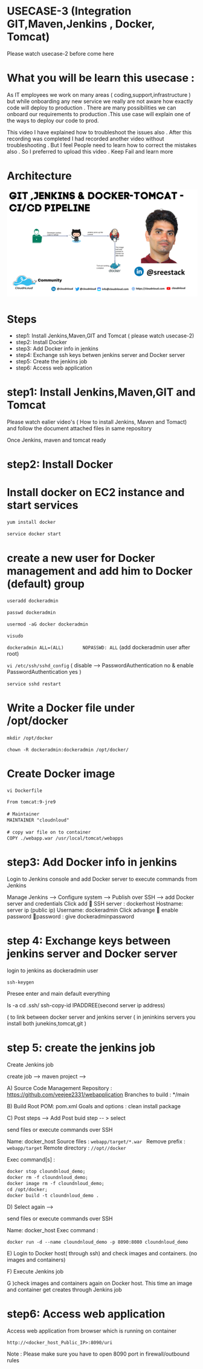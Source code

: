 #   USECASE-3 (Integration GIT,Maven,Jenkins , Docker, Tomcat)
 
 Please watch usecase-2 before come here
 
# What you will be learn this usecase :

As IT employees we work on many areas ( coding,support,infrastructure ) but while onboarding any new service we really are not aware how exactly code will deploy to production . There  are many possibilities  we can onboard our requirements to production .This use case will explain one of the ways to deploy our code to prod. 

This video  I have explained  how to troubleshoot the issues  also . After this recording was completed I had recorded another video without troubleshooting . But I feel People need to learn how to correct the mistakes also . So I preferred to upload this video . Keep Fail and learn more 

# Architecture
![Watch the image](/aws/Usecase3/usecase-3.png)

# Steps

 -  step1: Install Jenkins,Maven,GIT and Tomcat ( please watch usecase-2)
 -  step2: Install Docker
 -  step3: Add Docker info in jenkins 
 -  step4: Exchange ssh keys betwen jenkins server and Docker server
 -  step5: Create the jenkins job
 -  step6: Access web application


# step1: Install Jenkins,Maven,GIT and Tomcat

  Please watch ealier video's ( How to install Jenkins, Maven and Tomact) and follow the document attached  files in same repository
  
  Once Jenkins, maven and tomcat ready

#  step2: Install Docker

# Install docker on EC2 instance and start services
```yum install docker```

```service docker start```

# create a new user for Docker management and add him to Docker (default) group
```useradd dockeradmin```

```passwd dockeradmin```

```usermod -aG docker dockeradmin```

```visudo```

```dockeradmin ALL=(ALL)       NOPASSWD: ALL``` (add dockeradmin user after root)

```vi /etc/ssh/sshd_config```  ( disable --> PasswordAuthentication no  & enable PasswordAuthentication yes )

```service sshd restart```

# Write a Docker file under /opt/docker

```mkdir /opt/docker```

```chown -R dockeradmin:dockeradmin /opt/docker/ ```
# Create Docker image
 ```
 vi Dockerfile
 ```


```
From tomcat:9-jre9 

# Maintainer
MAINTAINER "cloudnloud" 

# copy war file on to container 
COPY ./webapp.war /usr/local/tomcat/webapps 
```
# step3: Add Docker info in jenkins

Login to Jenkins console and add Docker server to execute commands from Jenkins

Manage Jenkins --> Configure system --> Publish over SSH --> add Docker server and credentials
      Click add 
           SSH server : dockerhost
           Hostname: server ip (public ip)
      Username: dockeradmin
      Click advange  enable password password : give dockeradminpassword
      
# step 4: Exchange keys between jenkins server and Docker server


login to jenkins as dockeradmin user

```
ssh-keygen
```
Presee enter and main default everything

 ls -a
 cd .ssh/
 ssh-copy-id IPADDREE(second server ip address)
 
 ( to link between docker server and jenkins server ( in jeninkins servers you install both junekins,tomcat,git )
 
# step 5: create the jenkins job

Create Jenkins job

create job --> maven project --> 

A) Source Code Management
Repository : https://github.com/veejee2331/webapplication 
Branches to build : */main

B) Build Root POM: pom.xml
Goals and options : clean install package

C)  Post steps  --> Add Post buid step -- > select 

send files or execute commands over SSH 

Name: docker_host
Source files : ```webapp/target/*.war ``` Remove prefix : ```webapp/target``` Remote directory : ```//opt//docker```

Exec command[s] :

```
docker stop cloundnloud_demo;
docker rm -f cloundnloud_demo;
docker image rm -f cloundnloud_demo;
cd /opt/docker;
docker build -t cloundnloud_demo .
```

D) Select again --> 

send files or execute commands over SSH

Name: docker_host
Exec command : 

```
docker run -d --name cloundnloud_demo -p 8090:8080 cloundnloud_demo
```

E) Login to Docker host( through ssh) and check images and containers. (no images and containers)

F) Execute Jenkins job

G )check images and containers again on Docker host. This time an image and container get creates through Jenkins job

# step6: Access web application

Access web application from browser which is running on container
```
http://<docker_host_Public_IP>:8090/uri
```
Note : Please make sure you have to open 8090 port in firewall/outbound rules 

